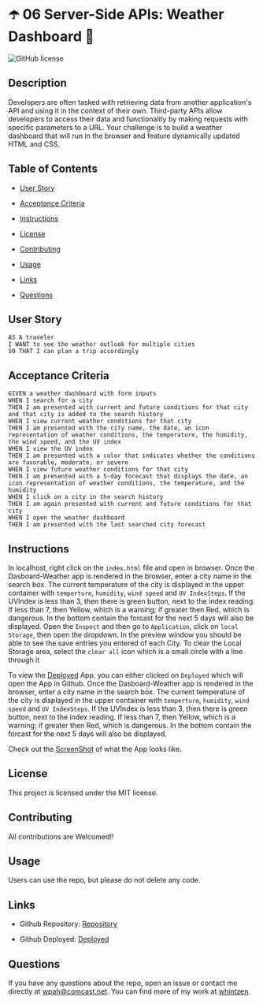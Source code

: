 # :open_umbrella: 06 Server-Side APIs: Weather Dashboard :closed_umbrella:
  

![GitHub license](https://img.shields.io/badge/license-MIT-blue.svg)


## Description 

Developers are often tasked with retrieving data from another application's API and using it in the context of their own. Third-party APIs allow developers to access their data and functionality by making requests with specific parameters to a URL. Your challenge is to build a weather dashboard that will run in the browser and feature dynamically updated HTML and CSS.

## Table of Contents

* [User Story](#user-story)

* [Acceptance Criteria](#acceptance-criteria)

* [Instructions](#instructions)

* [License](#license)

* [Contributing](#contributing)

* [Usage](#usage)

* [Links](#links)

* [Questions](#questions)

## User Story

```
AS A traveler
I WANT to see the weather outlook for multiple cities
SO THAT I can plan a trip accordingly

```

## Acceptance Criteria 

```
GIVEN a weather dashboard with form inputs
WHEN I search for a city
THEN I am presented with current and future conditions for that city and that city is added to the search history
WHEN I view current weather conditions for that city
THEN I am presented with the city name, the date, an icon representation of weather conditions, the temperature, the humidity, the wind speed, and the UV index
WHEN I view the UV index
THEN I am presented with a color that indicates whether the conditions are favorable, moderate, or severe
WHEN I view future weather conditions for that city
THEN I am presented with a 5-day forecast that displays the date, an icon representation of weather conditions, the temperature, and the humidity
WHEN I click on a city in the search history
THEN I am again presented with current and future conditions for that city
WHEN I open the weather dashboard
THEN I am presented with the last searched city forecast

```

## Instructions

In localhost, right click on the `index.html` file and open in browser.   Once the Dasboard-Weather app is rendered in the browser, enter a city name in the search box.  The current temperature of the city is displayed in the upper container with `temperture`, `humidity`, `wind speed` and `UV IndexSteps`.  If the UVIndex is less than 3, then there is green button, next to the index reading.  If less than 7, then Yellow, which is a warning; if greater then Red, which is dangerous. In the bottom contain the forcast for the next 5 days will also be displayed. Open the `Inspect` and then go to `Application`, click on `local Storage`, then open the dropdown.  In the preview window you should be able to see the save entries you entered of each City.   To clear the Local Storage area, select the `clear all` icon which is a small circle with a line through it 

To view the [Deployed](https://whintzen.github.io/Weather-Dashboard/index.html) App, you can either clicked on `Deployed` which will open the App in Github.  Once the Dasboard-Weather app is rendered in the browser, enter a city name in the search box.  The current temperature of the city is displayed in the upper container with `temperture`, `humidity`, `wind speed` and `UV IndexSteps`.  If the UVIndex is less than 3, then there is green button, next to the index reading.  If less than 7, then Yellow, which is a warning; if greater then Red, which is dangerous.  In the bottom contain the forcast for the next 5 days will also be displayed.

Check out the [ScreenShot](https://github.com/whintzen/Weather-Dashboard/blob/master/assets/images/Screenshot.png) of what the App looks like.

## License

This project is licensed under the MIT license.

## Contributing

All contributions are Welcomed!!

## Usage

Users can use the repo, but please do not delete any code.

## Links
* Github Repository: 
    [Repository](https://github.com/whintzen/Weather-Dashboard)
  
* Github Deployed: 
    [Deployed](https://whintzen.github.io/Weather-Dashboard/index.html)
    
## Questions

If you have any questions about the repo, open an issue or contact me directly at wpah@comcast.net. You can find more of my work at [whintzen](https://github.com/whintzen/).

